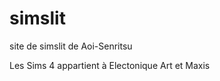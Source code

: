 # simslit
<p>site de simslit de Aoi-Senritsu</p>
<p>Les Sims 4 appartient à Electonique Art et Maxis</p>
